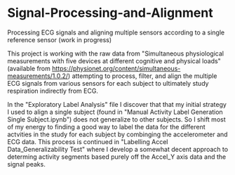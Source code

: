 # Signal-Processing-and-Alignment
Processing ECG signals and aligning multiple sensors according to a single reference sensor (work in progress)

This project is working with the raw data from "Simultaneous physiological measurements with five devices at different cognitive and physical loads" (available from https://physionet.org/content/simultaneous-measurements/1.0.2/) attempting to process, filter, and align the multiple ECG signals from various sensors for each subject to ultimately study respiration indirectly from ECG.

In the "Exploratory Label Analysis" file I discover that that my initial strategy I used to align a single subject (found in "Manual Activity Label Generation Single Subject.ipynb") does not generalize to other subjects. So I shift most of my energy to finding a good way to label the data for the different actvities in the study for each subject by combinging the accelerometer and ECG data. This process is continued in "Labelling Accel Data_Generalizability Test" where I develop a somewhat decent approach to determing activity segments based purely off the Accel_Y axis data and the signal peaks.  
